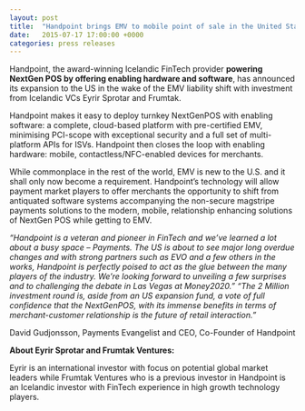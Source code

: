 ```yaml
---
layout: post
title:  "Handpoint brings EMV to mobile point of sale in the United States with new investment"
date:   2015-07-17 17:00:00 +0000
categories: press releases
---
```


Handpoint, the award-winning Icelandic FinTech provider **powering NextGen POS by offering enabling hardware and software**, has announced its expansion to the US in the wake of the EMV liability shift with investment from Icelandic VCs Eyrir Sprotar and Frumtak.

Handpoint makes it easy to deploy turnkey NextGenPOS with enabling software: a complete, cloud-based platform with pre-certified EMV, minimising PCI-scope with exceptional security and a full set of multi-platform APIs for ISVs. Handpoint then closes the loop with enabling hardware: mobile, contactless/NFC-enabled devices for merchants.

While commonplace in the rest of the world, EMV is new to the U.S. and it shall only now become a requirement. Handpoint’s technology will allow payment market players to offer merchants the opportunity to shift from antiquated software systems accompanying the non-secure magstripe payments solutions to the modern, mobile, relationship enhancing solutions of NextGen POS while getting to EMV.

*“Handpoint is a veteran and pioneer in FinTech and we’ve learned a lot about a busy space – Payments. The US is about to see major long overdue changes  and with strong partners such as EVO and a few others in the works, Handpoint is perfectly poised to act as the glue between the many players of the industry. We’re looking forward to unveiling a few surprises and to challenging the debate in Las Vegas at Money2020.”
“The 2 Million investment round is, aside from an US expansion fund, a vote of full confidence that the NextGenPOS, with its immense benefits in terms of merchant-customer relationship is the future of retail interaction.”*

David Gudjonsson, Payments Evangelist and CEO, Co-Founder of Handpoint

**About Eyrir Sprotar and Frumtak Ventures:**

Eyrir is an international investor with focus on potential global market leaders while Frumtak Ventures who is a previous investor in Handpoint is an Icelandic investor with FinTech experience in high growth technology players.